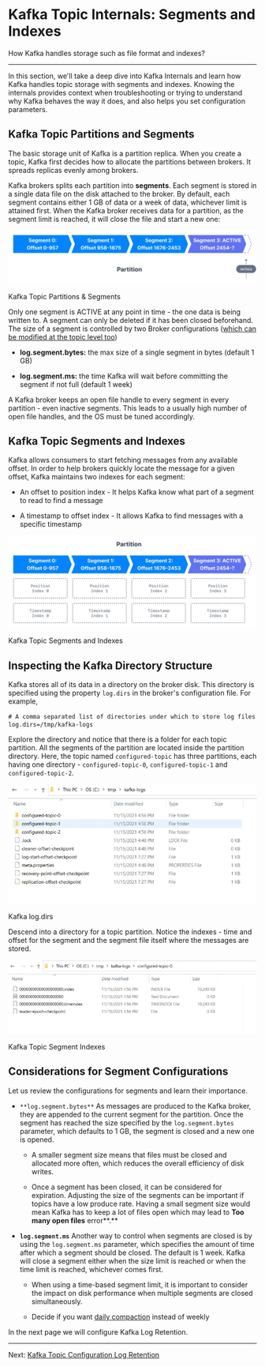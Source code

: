 Kafka Topic Internals: Segments and Indexes
===========================================

How Kafka handles storage such as file format and indexes?

* * *

In this section, we'll take a deep dive into Kafka Internals and learn how Kafka handles topic storage with segments and indexes. Knowing the internals provides context when troubleshooting or trying to understand why Kafka behaves the way it does, and also helps you set configuration parameters.

Kafka Topic Partitions and Segments
-----------------------------------

[](#Kafka-Topic-Partitions-and-Segments-0)

The basic storage unit of Kafka is a partition replica. When you create a topic, Kafka first decides how to allocate the partitions between brokers. It spreads replicas evenly among brokers.

Kafka brokers splits each partition into **segments**. Each segment is stored in a single data file on the disk attached to the broker. By default, each segment contains either 1 GB of data or a week of data, whichever limit is attained first. When the Kafka broker receives data for a partition, as the segment limit is reached, it will close the file and start a new one:

![Kafka Topic Internals Diagram showing how Kafka Topic Partitions are divided into Segments based on the number of offsets in the partition.](../../static/images/Adv_Kafka_Topic_Internals_1.webp "Kafka Topic Internals - Kafka Segments in a Kafka Topic Partition")

Kafka Topic Partitions & Segments

Only one segment is ACTIVE at any point in time - the one data is being written to. A segment can only be deleted if it has been closed beforehand. The size of a segment is controlled by two Broker configurations ([which can be modified at the topic level too](https://github.com/AbdoMusk/Apache-Kafka/blob/main/5-%20Kafka%20Advanced%20Concepts/1-%20Kafka%20Topics%20Advanced/3-%20Kafka%20Topic%20Configuration%20Log%20Retention.md))

*   **log.segment.bytes:** the max size of a single segment in bytes (default 1 GB)
    
*   **log.segment.ms:** the time Kafka will wait before committing the segment if not full (default 1 week)
    

A Kafka broker keeps an open file handle to every segment in every partition - even inactive segments. This leads to a usually high number of open file handles, and the OS must be tuned accordingly.

Kafka Topic Segments and Indexes
--------------------------------

[](#Kafka-Topic-Segments-and-Indexes-1)

Kafka allows consumers to start fetching messages from any available offset. In order to help brokers quickly locate the message for a given offset, Kafka maintains two indexes for each segment:

*   An offset to position index - It helps Kafka know what part of a segment to read to find a message
    
*   A timestamp to offset index - It allows Kafka to find messages with a specific timestamp
    

![Diagram showing how Topic Partitions are split into segments and how Kafka maintains two different index types for each segment in the partition, a position index and a timestamp index.](../../static/images/Adv_Kafka_Topic_Internals_2.webp "Kafka Topic Internals - Segments & Indexes")

Kafka Topic Segments and Indexes

Inspecting the Kafka Directory Structure
----------------------------------------

[](#Inspecting-the-Kafka-Directory-Structure-2)

Kafka stores all of its data in a directory on the broker disk. This directory is specified using the property `log.dirs` in the broker's configuration file. For example,

```
# A comma separated list of directories under which to store log files
log.dirs=/tmp/kafka-logs
```

Explore the directory and notice that there is a folder for each topic partition. All the segments of the partition are located inside the partition directory. Here, the topic named `configured-topic` has three partitions, each having one directory - `configured-topic-0`, `configured-topic-1` and `configured-topic-2`.

![Kafka Storage Windows Screenshot showing where Kafka stores logs such as log.dirs and how the data is structure in Topic and Segment folders.](../../static/images/image__61_.webp "Kafka Storage - Kafka log.dirs - Windows")

Kafka log.dirs

Descend into a directory for a topic partition. Notice the indexes - time and offset for the segment and the segment file itself where the messages are stored.

![Kafka Internals Screenshot showing Kafka Logs in Windows and the two types of Index, timestamp and offset, for a segment within a Kafka Topic Partition.](../../static/images/image__62_.webp "Kafka Storage - Kafka Logs on Windows")

Kafka Topic Segment Indexes

Considerations for Segment Configurations
-----------------------------------------

[](#Considerations-for-Segment-Configurations-3)

Let us review the configurations for segments and learn their importance.

*   `**log.segment.bytes**` As messages are produced to the Kafka broker, they are appended to the current segment for the partition. Once the segment has reached the size specified by the `log.segment.bytes` parameter, which defaults to 1 GB, the segment is closed and a new one is opened.
    
    *   A smaller segment size means that files must be closed and allocated more often, which reduces the overall efficiency of disk writes.
        
    *   Once a segment has been closed, it can be considered for expiration. Adjusting the size of the segments can be important if topics have a low produce rate. Having a small segment size would mean Kafka has to keep a lot of files open which may lead to **Too many open files** error**.**
        
*   **`log.segment.ms`** Another way to control when segments are closed is by using the `log.segment.ms` parameter, which specifies the amount of time after which a segment should be closed. The default is 1 week. Kafka will close a segment either when the size limit is reached or when the time limit is reached, whichever comes first.
    
    *   When using a time-based segment limit, it is important to consider the impact on disk performance when multiple segments are closed simultaneously.
        
    *   Decide if you want [daily compaction](https://github.com/AbdoMusk/Apache-Kafka/blob/main/5-%20Kafka%20Advanced%20Concepts/1-%20Kafka%20Topics%20Advanced/6-%20Kafka%20Topic%20Configuration%20Log%20Compaction.md) instead of weekly
        

In the next page we will configure Kafka Log Retention.

---
Next: [Kafka Topic Configuration Log Retention](https://github.com/AbdoMusk/Apache-Kafka/blob/main/5-%20Kafka%20Advanced%20Concepts/1-%20Kafka%20Topics%20Advanced/3-%20Kafka%20Topic%20Configuration%20Log%20Retention.md)